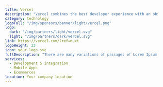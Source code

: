 ```yaml
---
title: Vercel
description: "Vercel combines the best developer experience with an obsessive focus on end-user performance. Our platform enables frontend teams to do their best work."
category: technology
logoFull: "/img/sponsors/banner/light/vercel.png"
logo:
  dark: "/img/partners/light/vercel.svg"
  light: "/img/partners/dark/vercel.svg"
link: https://vercel.com/?ref=nuxt
logoHeight: 23
icon: your-logo.svg
fullDescription: "There are many variations of passages of Lorem Ipsum available, but the majority have suffered alteration in some form, by injected humour, or randomised words which don't look even slightly believable. If you are going to use a passage of Lorem Ipsum, you need to be sure there isn't anything embarrassing hidden in the middle of text. All the Lorem Ipsum generators on the Internet tend to repeat predefined chunks as necessary, making this the first true generator on the Internet. It uses a dictionary of over 200 Latin words, combined with a handful of model sentence structures, to generate Lorem Ipsum which looks reasonable. The generated Lorem Ipsum is therefore always free from repetition, injected humour, or non-characteristic words etc."
services:
  - Development & integration
  - Mobile Apps
  - Ecommerces
location: Your company location
---
```

